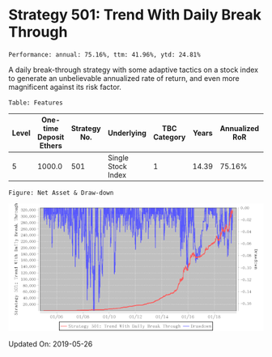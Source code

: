 
# Strategy 501: Trend With Daily Break Through

    Performance: annual: 75.16%, ttm: 41.96%, ytd: 24.81%

  
A daily break-through strategy with some adaptive tactics on a stock index to generate an unbelievable annualized rate of return, and even more magnificent against its risk factor.
    

    Table: Features

| Level | One-time Deposit Ethers | Strategy No. | Underlying | TBC Category | Years | Annualized RoR | Largest Drawdown | R/D | Sharpe Ratio | TTM | YTD |
|-------|-------------------------|--------------|-----------------------|-----------------|--------------|----------------|------------------|-----|--------------|--------|-------|
|5|1000.0|501|Single Stock Index|1|14.39|75.16%|-17.53%|4.29|2.97|41.96%|24.81%|

    Figure: Net Asset & Draw-down

![](./imgs/Strategy_501_Trend_With_Daily_Break_Through.png)

Updated On: 2019-05-26
    